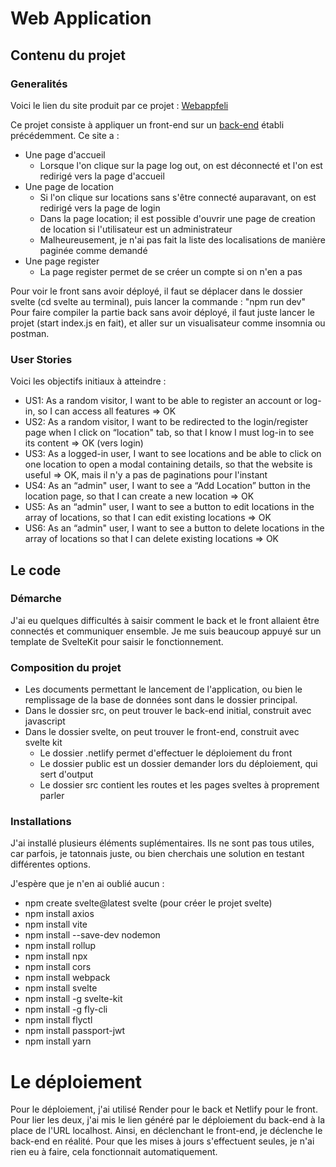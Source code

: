 # Web Application

## Contenu du projet
### Generalités
Voici le lien du site produit par ce projet : [Webappfeli](https://webappfeli.netlify.app/)

Ce projet consiste à appliquer un front-end sur un [back-end](https://github.com/RochMoreau/secure-web-dev-backend) établi précédemment.
Ce site a :
- Une page d'accueil
  - Lorsque l'on clique sur la page log out, on est déconnecté et l'on est redirigé vers la page d'accueil
- Une page de location
  - Si l'on clique sur locations sans s'être connecté auparavant, on est redirigé vers la page de login
  - Dans la page location; il est possible d'ouvrir une page de creation de location si l'utilisateur est un administrateur
  - Malheureusement, je n'ai pas fait la liste des localisations de manière paginée comme demandé
- Une page register
  - La page register permet de se créer un compte si on n'en a pas

Pour voir le front sans avoir déployé, il faut se déplacer dans le dossier svelte (cd svelte au terminal), puis lancer la commande : "npm run dev"
Pour faire compiler la partie back sans avoir déployé, il faut juste lancer le projet (start index.js en fait), et aller sur un visualisateur comme insomnia ou postman.

### User Stories
Voici les objectifs initiaux à atteindre : 
- US1: As a random visitor, I want to be able to register an account or log-in, so I can
access all features => OK
- US2: As a random visitor, I want to be redirected to the login/register page when I click on
“location" tab, so that I know I must log-in to see its content => OK (vers login)
- US3: As a logged-in user, I want to see locations and be able to click on one location to
open a modal containing details, so that the website is useful => OK, mais il n'y a pas de paginations pour l'instant
- US4: As an “admin" user, I want to see a “Add Location” button in the location page, so
that I can create a new location => OK
- US5: As an “admin" user, I want to see a button to edit locations in the array of locations,
so that I can edit existing locations => OK
- US6: As an “admin" user, I want to see a button to delete locations in the array of
  locations so that I can delete existing locations => OK

## Le code
### Démarche
J'ai eu quelques difficultés à saisir comment le back et le front allaient être connectés et communiquer ensemble. Je me suis beaucoup appuyé sur un template de SvelteKit pour saisir le fonctionnement.

### Composition du projet
- Les documents permettant le lancement de l'application, ou bien le remplissage de la base de données sont dans le dossier principal.
- Dans le dossier src, on peut trouver le back-end initial, construit avec javascript
- Dans le dossier svelte, on peut trouver le front-end, construit avec svelte kit
  - Le dossier .netlify permet d'effectuer le déploiement du front
  - Le dossier public est un dossier demander lors du déploiement, qui sert d'output
  - Le dossier src contient les routes et les pages sveltes à proprement parler

### Installations
J'ai installé plusieurs éléments suplémentaires. Ils ne sont pas tous utiles, car parfois, je tatonnais juste, ou bien cherchais une solution en testant différentes options. 

J'espère que je n'en ai oublié aucun :
- npm create svelte@latest svelte (pour créer le projet svelte)
- npm install axios
- npm install vite
- npm install --save-dev nodemon
- npm install rollup
- npm install npx
- npm install cors
- npm install webpack
- npm install svelte
- npm install -g svelte-kit
- npm install -g fly-cli
- npm install flyctl
- npm install passport-jwt    
- npm install yarn

# Le déploiement
Pour le déploiement, j'ai utilisé Render pour le back et Netlify pour le front. Pour lier les deux, j'ai mis le lien généré par le déploiement du back-end à la place de l'URL localhost. Ainsi, en déclenchant le front-end, je déclenche le back-end en réalité. Pour que les mises à jours s'effectuent seules, je n'ai rien eu à faire, cela fonctionnait automatiquement.
